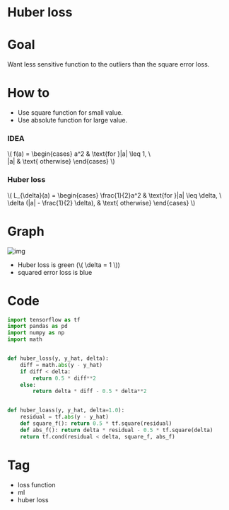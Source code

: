 # Huber loss

# Goal
Want less sensitive function to the outliers than the square error loss.

# How to
- Use square function for small value.
- Use absolute function for large value.

### IDEA
\\(
f(a) =
\begin{cases}
a^2                     & \text{for }|a| \leq 1, \\\
|a|                     & \text{ otherwise}
\end{cases}
\\)
### Huber loss
\\(
L_{\delta}(a) =
\begin{cases}
\frac{1}{2}a^2                     & \text{for }|a| \leq \delta, \\\
\delta (|a| - \frac{1}{2} \delta), & \text{ otherwise}
\end{cases}
\\)

# Graph
![img](https://upload.wikimedia.org/wikipedia/commons/thumb/c/cc/Huber_loss.svg/720px-Huber_loss.svg.png)
- Huber loss is green (\\( \delta = 1 \\))
- squared error loss is blue

# Code
```python
import tensorflow as tf
import pandas as pd
import numpy as np
import math


def huber_loss(y, y_hat, delta):
    diff = math.abs(y - y_hat)
    if diff < delta:
        return 0.5 * diff**2
    else:
        return delta * diff - 0.5 * delta**2


def huber_loass(y, y_hat, delta=1.0):
    residual = tf.abs(y - y_hat)
    def square_f(): return 0.5 * tf.square(residual)
    def abs_f(): return delta * residual - 0.5 * tf.square(delta)
    return tf.cond(residual < delta, square_f, abs_f)
```

# Tag
- loss function
- ml
- huber loss
